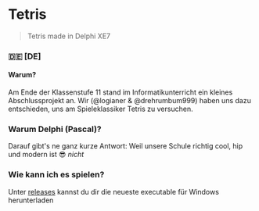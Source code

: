 # Tetris
> Tetris made in Delphi XE7

### :de: [DE]
#### Warum?
Am Ende der Klassenstufe 11 stand im Informatikunterricht ein kleines Abschlussprojekt an. Wir (@logianer & @drehrumbum999) haben uns dazu entschieden, uns am Spieleklassiker Tetris zu versuchen.

### Warum Delphi (Pascal)?
Darauf gibt's ne ganz kurze Antwort: Weil unsere Schule richtig cool, hip und modern ist :sunglasses: *nicht*

### Wie kann ich es spielen?
Unter [releases](/logianer/tetris-inf23/releases) kannst du dir die neueste executable für Windows herunterladen